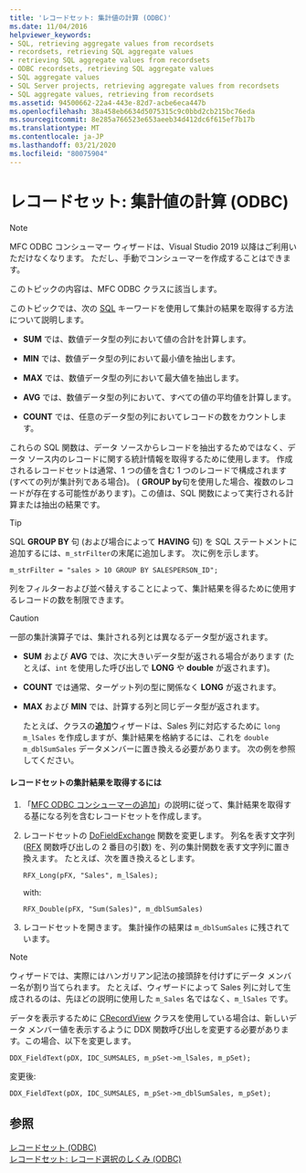 ```yaml
---
title: 'レコードセット: 集計値の計算 (ODBC)'
ms.date: 11/04/2016
helpviewer_keywords:
- SQL, retrieving aggregate values from recordsets
- recordsets, retrieving SQL aggregate values
- retrieving SQL aggregate values from recordsets
- ODBC recordsets, retrieving SQL aggregate values
- SQL aggregate values
- SQL Server projects, retrieving aggregate values from recordsets
- SQL aggregate values, retrieving from recordsets
ms.assetid: 94500662-22a4-443e-82d7-acbe6eca447b
ms.openlocfilehash: 38a458eb6634d5075315c9c0bbd2cb215bc76eda
ms.sourcegitcommit: 8e285a766523e653aeeb34d412dc6f615ef7b17b
ms.translationtype: MT
ms.contentlocale: ja-JP
ms.lasthandoff: 03/21/2020
ms.locfileid: "80075904"
---
```

# <a name="recordset-obtaining-sums-and-other-aggregate-results-odbc"></a>レコードセット: 集計値の計算 (ODBC)

> [!NOTE]
> MFC ODBC コンシューマー ウィザードは、Visual Studio 2019 以降はご利用いただけなくなります。 ただし、手動でコンシューマーを作成することはできます。

このトピックの内容は、MFC ODBC クラスに該当します。

このトピックでは、次の [SQL](../../data/odbc/sql.md) キーワードを使用して集計の結果を取得する方法について説明します。

- **SUM** では、数値データ型の列において値の合計を計算します。

- **MIN** では、数値データ型の列において最小値を抽出します。

- **MAX** では、数値データ型の列において最大値を抽出します。

- **AVG** では、数値データ型の列において、すべての値の平均値を計算します。

- **COUNT** では、任意のデータ型の列においてレコードの数をカウントします。

これらの SQL 関数は、データ ソースからレコードを抽出するためではなく、データ ソース内のレコードに関する統計情報を取得するために使用します。 作成されるレコードセットは通常、1 つの値を含む 1 つのレコードで構成されます (すべての列が集計列である場合)。 ( **GROUP by**句を使用した場合、複数のレコードが存在する可能性があります)。この値は、SQL 関数によって実行される計算または抽出の結果です。

> [!TIP]
>  SQL **GROUP BY** 句 (および場合によって **HAVING** 句) を SQL ステートメントに追加するには、`m_strFilter`の末尾に追加します。 次に例を示します。

```
m_strFilter = "sales > 10 GROUP BY SALESPERSON_ID";
```

列をフィルターおよび並べ替えすることによって、集計結果を得るために使用するレコードの数を制限できます。

> [!CAUTION]
>  一部の集計演算子では、集計される列とは異なるデータ型が返されます。

- **SUM** および **AVG** では、次に大きいデータ型が返される場合があります (たとえば、`int` を使用した呼び出しで **LONG** や **double** が返されます)。

- **COUNT** では通常、ターゲット列の型に関係なく **LONG** が返されます。

- **MAX** および **MIN** では、計算する列と同じデータ型が返されます。

     たとえば、クラスの**追加**ウィザードは、Sales 列に対応するために `long` `m_lSales` を作成しますが、集計結果を格納するには、これを `double m_dblSumSales` データメンバーに置き換える必要があります。 次の例を参照してください。

#### <a name="to-obtain-an-aggregate-result-for-a-recordset"></a>レコードセットの集計結果を取得するには

1. 「[MFC ODBC コンシューマーの追加](../../mfc/reference/adding-an-mfc-odbc-consumer.md)」の説明に従って、集計結果を取得する基になる列を含むレコードセットを作成します。

1. レコードセットの [DoFieldExchange](../../mfc/reference/crecordset-class.md#dofieldexchange) 関数を変更します。 列名を表す文字列 ([RFX](../../data/odbc/record-field-exchange-using-rfx.md) 関数呼び出しの 2 番目の引数) を、列の集計関数を表す文字列に置き換えます。 たとえば、次を置き換えるとします。

    ```
    RFX_Long(pFX, "Sales", m_lSales);
    ```

     with:

    ```
    RFX_Double(pFX, "Sum(Sales)", m_dblSumSales)
    ```

1. レコードセットを開きます。 集計操作の結果は `m_dblSumSales` に残されています。

> [!NOTE]
>  ウィザードでは、実際にはハンガリアン記法の接頭辞を付けずにデータ メンバー名が割り当てられます。 たとえば、ウィザードによって Sales 列に対して生成されるのは、先ほどの説明に使用した `m_Sales` 名ではなく、`m_lSales` です。

データを表示するために [CRecordView](../../mfc/reference/crecordview-class.md) クラスを使用している場合は、新しいデータ メンバー値を表示するように DDX 関数呼び出しを変更する必要があります。この場合、以下を変更します。

```
DDX_FieldText(pDX, IDC_SUMSALES, m_pSet->m_lSales, m_pSet);
```

変更後:

```
DDX_FieldText(pDX, IDC_SUMSALES, m_pSet->m_dblSumSales, m_pSet);
```

## <a name="see-also"></a>参照

[レコードセット (ODBC)](../../data/odbc/recordset-odbc.md)<br/>
[レコードセット: レコード選択のしくみ (ODBC)](../../data/odbc/recordset-how-recordsets-select-records-odbc.md)